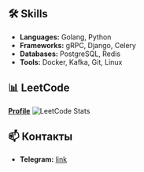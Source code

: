 ## 🛠 Skills
- **Languages:** Golang, Python
- **Frameworks:** gRPC, Django, Celery
- **Databases:** PostgreSQL, Redis
- **Tools:** Docker, Kafka, Git, Linux

## 📊 LeetCode
[**Profile**](https://leetcode.com/u/anyEpsilon/)
![LeetCode Stats](https://leetcard.jacoblin.cool/anyEpsilon?theme=nord&font=JetBrains%20Mono&ext=heatmap)

## 📫 Контакты
- **Telegram:** [link](https://t.me/llrlque_ye)
